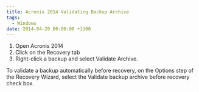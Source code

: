 ```yaml
---
title: Acronis 2014 Validating Backup Archive
tags:
  - Windows
date: 2014-04-20 00:00:00 +1300
---
```


  1. Open Acronis 2014
  2. Click on the Recovery tab
  3. Right-click a backup and select Validate Archive.

To validate a backup automatically before recovery, on the Options step of the Recovery Wizard, select the Validate backup archive before recovery check box.
